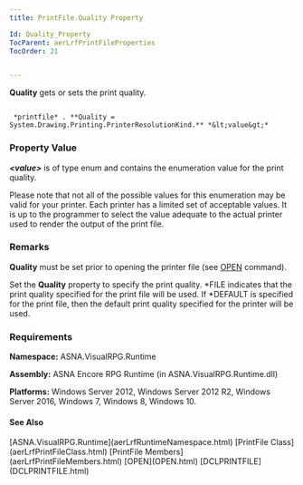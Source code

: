 ```yaml
---
title: PrintFile.Quality Property

Id: Quality_Property
TocParent: aerLrfPrintFileProperties
TocOrder: 21


---
```


**Quality** gets or sets the print quality. 

```

 *printfile* . **Quality = System.Drawing.Printing.PrinterResolutionKind.** *&lt;value&gt;* 
```

### Property Value
***&lt;value&gt;*** is of type enum and contains the enumeration value for the print quality. 

Please note that not all of the possible values for this enumeration may be valid for your printer. Each printer has a limited set of acceptable values. It is up to the programmer to select the value adequate to the actual printer used to render the output of the print file. 

### Remarks
**Quality** must be set prior to opening the printer file (see [OPEN](OPEN.html) command). 

Set the **Quality** property to specify the print quality. *FILE indicates that the print quality specified for the print file will be used. If *DEFAULT is specified for the print file, then the default print quality specified for the printer will be used. 

### Requirements
**Namespace:** ASNA.VisualRPG.Runtime 

**Assembly:** ASNA Encore RPG Runtime (in ASNA.VisualRPG.Runtime.dll) 

**Platforms:** Windows Server 2012, Windows Server 2012 R2, Windows Server 2016, Windows 7, Windows 8, Windows 10. 

#### See Also
<p> [ASNA.VisualRPG.Runtime](aerLrfRuntimeNamespace.html)
[PrintFile Class](aerLrfPrintFileClass.html)
[PrintFile Members](aerLrfPrintFileMembers.html)
[OPEN](OPEN.html)
[DCLPRINTFILE](DCLPRINTFILE.html) <br /> 
